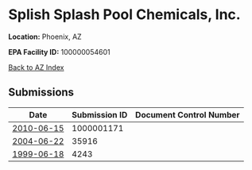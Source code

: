 # Splish Splash Pool Chemicals, Inc.

**Location:** Phoenix, AZ

**EPA Facility ID:** 100000054601

[Back to AZ Index](../../index.md)

## Submissions

| Date | Submission ID | Document Control Number |
|------|--------------|-------------------------|
| [2010-06-15](submissions/1000001171.md) | 1000001171 |  |
| [2004-06-22](submissions/35916.md) | 35916 |  |
| [1999-06-18](submissions/4243.md) | 4243 |  |
